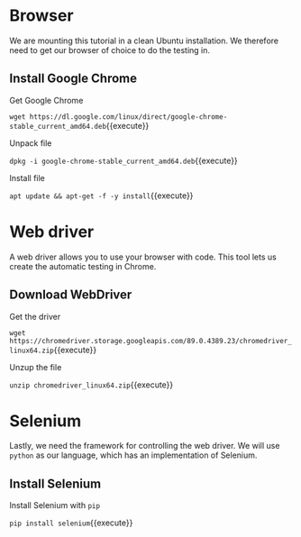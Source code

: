 # Browser
We are mounting this tutorial in a clean Ubuntu installation. We therefore need to get our browser of choice to do the testing in.
## Install Google Chrome
Get Google Chrome

`wget https://dl.google.com/linux/direct/google-chrome-stable_current_amd64.deb`{{execute}}

Unpack file

`dpkg -i google-chrome-stable_current_amd64.deb`{{execute}}

Install file

`apt update && apt-get -f -y install`{{execute}}

# Web driver
A web driver allows you to use your browser with code. This tool lets us create the automatic testing in Chrome.
## Download WebDriver
Get the driver

`wget https://chromedriver.storage.googleapis.com/89.0.4389.23/chromedriver_linux64.zip`{{execute}}

Unzup the file

`unzip chromedriver_linux64.zip`{{execute}}

# Selenium
Lastly, we need the framework for controlling the web driver. We will use `python` as our language, which has an implementation of Selenium. 
## Install Selenium 
Install Selenium with `pip`

`pip install selenium`{{execute}}
